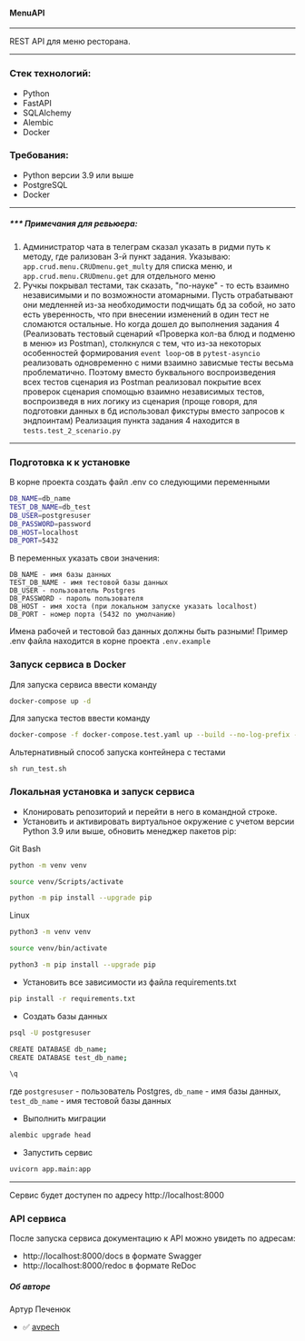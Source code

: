 ####  MenuAPI
---
REST API для меню ресторана.

---
### Стек технологий:
- Python
- FastAPI
- SQLAlchemy
- Alembic
- Docker

### Требования:
- Python версии 3.9 или выше
- PostgreSQL
- Docker

---
##### *** ***Примечания для ревьюера***:

1) Администратор чата в телеграм сказал указать в ридми путь к методу, где рализован 3-й пункт задания. Указываю: `app.crud.menu.CRUDmenu.get_multy` для списка меню, и `app.crud.menu.CRUDmenu.get` для отдельного меню
2) Ручкы покрывал тестами, так сказать, "по-науке" - то есть взаимно независимыми и по возможности атомарными. Пусть отрабатывают они медленней из-за необходимости подчищать бд за собой, но зато есть уверенность, что при внесении изменений в один тест не сломаются остальные. Но когда дошел до выполнения задания 4 (Реализовать тестовый сценарий «Проверка кол-ва блюд и подменю в меню» из Postman), столкнулся с тем, что из-за некоторых особенностей формирования `event loop`-ов в `pytest-asyncio` реализовать одновременно с ними взаимно зависмые тесты весьма проблематично. Поэтому вместо буквального воспроизведения всех тестов сценария из Postman реализовал покрытие всех проверок сценария спомощью взаимно независимых тестов, воспроизведя в них логику из сценария (проще говоря, для подготовки данных в бд использовал фикстуры вместо запросов к эндпоинтам) Реализация пункта задания 4 находится в `tests.test_2_scenario.py` 
---
### Подготовка к к установке

В корне проекта создать файл .env со следующими переменными

```bash
DB_NAME=db_name
TEST_DB_NAME=db_test
DB_USER=postgresuser
DB_PASSWORD=password
DB_HOST=localhost
DB_PORT=5432
```
В переменных указать свои значения:
```
DB_NAME - имя базы данных
TEST_DB_NAME - имя тестовой базы данных
DB_USER - пользователь Postgres
DB_PASSWORD - пароль пользователя
DB_HOST - имя хоста (при локальном запуске указать localhost)
DB_PORT - номер порта (5432 по умолчанию)
```
Имена рабочей и тестовой баз данных должны быть разными!
Пример .env файла находится в корне проекта `.env.example`

### Запуск сервиса в Docker
Для запуска сервиса ввести команду
```bash
docker-compose up -d
```
Для запуска тестов ввести команду
```bash
docker-compose -f docker-compose.test.yaml up --build --no-log-prefix --abort-on-container-exit
```
Альтернативный способ запуска контейнера с тестами
```
sh run_test.sh
```

### Локальная установка и запуск сервиса
- Клонировать репозиторий и перейти в него в командной строке.
- Установить и активировать виртуальное окружение c учетом версии Python 3.9 или выше, обновить менеджер пакетов pip:

Git Bash
```bash
python -m venv venv
```
```bash
source venv/Scripts/activate
```
```bash
python -m pip install --upgrade pip
```
Linux
```bash
python3 -m venv venv
```
```bash
source venv/bin/activate
```
```bash
python3 -m pip install --upgrade pip
```

- Установить все зависимости из файла requirements.txt

```bash
pip install -r requirements.txt
```

- Создать базы данных
```bash
psql -U postgresuser
```
```bash
CREATE DATABASE db_name;
CREATE DATABASE test_db_name;
```
```bash
\q
```
где `postgresuser` - пользователь Postgres, `db_name` - имя базы данных, `test_db_name` - имя тестовой базы данных

- Выполнить миграции

```bash
alembic upgrade head
```

- Запустить сервис

```bash
uvicorn app.main:app
```

---
Сервис будет доступен по адресу http://localhost:8000
### API сервиса
После запуска сервиса документацию к API можно увидеть по адресам:
- http://localhost:8000/docs в формате Swagger
- http://localhost:8000/redoc в формате ReDoc


##### Об авторе
Артур Печенюк
- :white_check_mark: [avpech](https://github.com/avpech)